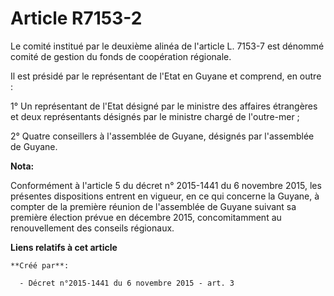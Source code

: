 # Article R7153-2

Le comité institué par le deuxième alinéa de l'article L. 7153-7 est dénommé comité de gestion du fonds de coopération
régionale. 

Il est présidé par le représentant de l'Etat en Guyane et comprend, en outre : 

1° Un représentant de l'Etat désigné par le ministre des affaires étrangères et deux représentants désignés par le ministre
chargé de l'outre-mer ; 

2° Quatre conseillers à l'assemblée de Guyane, désignés par l'assemblée de Guyane.

**Nota:**

Conformément à l'article 5 du décret n° 2015-1441 du 6 novembre 2015, les présentes dispositions entrent en vigueur, en ce
qui concerne la Guyane, à compter de la première réunion de l'assemblée de Guyane suivant sa première élection prévue en
décembre 2015, concomitamment au renouvellement des conseils régionaux.

**Liens relatifs à cet article**

	**Créé par**:

	  - Décret n°2015-1441 du 6 novembre 2015 - art. 3
